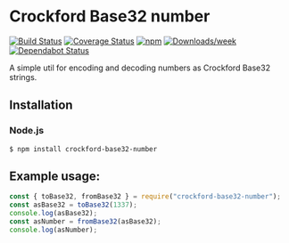# Crockford Base32 number
[![Build Status][1]][2]
[![Coverage Status][3]][4]
[![npm][5]][6]
[![Downloads/week][11]][12]
[![Dependabot Status][13]][14]

[1]: https://app.travis-ci.com/gnarr/crockford.svg?branch=main
[2]: https://app.travis-ci.com/gnarr/crockford
[3]: https://coveralls.io/repos/github/gnarr/crockford/badge.svg?branch=main
[4]: https://coveralls.io/github/gnarr/crockford?branch=main
[5]: https://img.shields.io/npm/v/crockford-base32-number.svg?style=flat-square
[6]: https://www.npmjs.com/package/crockford-base32-number
[11]: https://img.shields.io/npm/dw/crockford.svg
[12]: https://www.npmjs.com/package/crockford-base32-number
[13]: https://api.dependabot.com/badges/status?host=github&repo=gnarr/crockford
[14]: https://dependabot.com

A simple util for encoding and decoding numbers as Crockford Base32 strings.

## Installation

### Node.js

    $ npm install crockford-base32-number

## Example usage:

```javascript
const { toBase32, fromBase32 } = require("crockford-base32-number");
const asBase32 = toBase32(1337);
console.log(asBase32);
const asNumber = fromBase32(asBase32);
console.log(asNumber);
```
